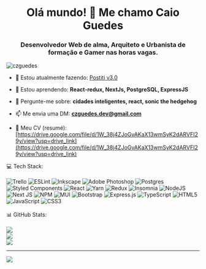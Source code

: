 <h1 align="center">Olá mundo! 👋 Me chamo Caio Guedes</h1>
<h3 align="center">Desenvolvedor Web de alma, Arquiteto e Urbanista de formação e Gamer nas horas vagas.</h3>

<p align="left"> <img src="https://komarev.com/ghpvc/?username=czguedes&label=Profile%20views&color=0e75b6&style=flat" alt="czguedes" /> </p>

- 🔭 Estou atualmente fazendo: [Postiti v3.0](https://github.com/czguedes/postitiV3.0)

- 🌱 Estou aprendendo: **React-redux, NextJs, PostgreSQL, ExpressJS**

- 💬 Pergunte-me sobre: **cidades inteligentes, react, sonic the hedgehog**

- 📫 Me envia uma DM: **czguedes.dev@gmail.com**

- 📄 Meu CV (resumé): [https://drive.google.com/file/d/1W_38j4ZJoGvAKaX13wmSyK2dARVFI29y/view?usp=drive_link](https://drive.google.com/file/d/1W_38j4ZJoGvAKaX13wmSyK2dARVFI29y/view?usp=drive_link)


💻 Tech Stack: </br> </br>
![Trello](https://img.shields.io/badge/Trello-%23026AA7.svg?style=for-the-badge&logo=Trello&logoColor=white) ![ESLint](https://img.shields.io/badge/ESLint-4B3263?style=for-the-badge&logo=eslint&logoColor=white) ![Inkscape](https://img.shields.io/badge/Inkscape-e0e0e0?style=for-the-badge&logo=inkscape&logoColor=080A13) ![Adobe Photoshop](https://img.shields.io/badge/adobephotoshop-%2331A8FF.svg?style=for-the-badge&logo=adobephotoshop&logoColor=white) ![Postgres](https://img.shields.io/badge/postgres-%23316192.svg?style=for-the-badge&logo=postgresql&logoColor=white) ![Styled Components](https://img.shields.io/badge/styled--components-DB7093?style=for-the-badge&logo=styled-components&logoColor=white) ![React](https://img.shields.io/badge/react-%2320232a.svg?style=for-the-badge&logo=react&logoColor=%2361DAFB) ![Yarn](https://img.shields.io/badge/yarn-%232C8EBB.svg?style=for-the-badge&logo=yarn&logoColor=white) ![Redux](https://img.shields.io/badge/redux-%23593d88.svg?style=for-the-badge&logo=redux&logoColor=white) ![Insomnia](https://img.shields.io/badge/Insomnia-black?style=for-the-badge&logo=insomnia&logoColor=5849BE) ![NodeJS](https://img.shields.io/badge/node.js-6DA55F?style=for-the-badge&logo=node.js&logoColor=white) ![Next JS](https://img.shields.io/badge/Next-black?style=for-the-badge&logo=next.js&logoColor=white) ![NPM](https://img.shields.io/badge/NPM-%23000000.svg?style=for-the-badge&logo=npm&logoColor=white) ![MUI](https://img.shields.io/badge/MUI-%230081CB.svg?style=for-the-badge&logo=material-ui&logoColor=white) ![Bootstrap](https://img.shields.io/badge/bootstrap-%23563D7C.svg?style=for-the-badge&logo=bootstrap&logoColor=white) ![Express.js](https://img.shields.io/badge/express.js-%23404d59.svg?style=for-the-badge&logo=express&logoColor=%2361DAFB) ![TypeScript](https://img.shields.io/badge/typescript-%23007ACC.svg?style=for-the-badge&logo=typescript&logoColor=white) ![HTML5](https://img.shields.io/badge/html5-%23E34F26.svg?style=for-the-badge&logo=html5&logoColor=white) ![JavaScript](https://img.shields.io/badge/javascript-%23323330.svg?style=for-the-badge&logo=javascript&logoColor=%23F7DF1E) ![CSS3](https://img.shields.io/badge/css3-%231572B6.svg?style=for-the-badge&logo=css3&logoColor=white)
</br> </br>📊 GitHub Stats: </br> </br>
![](https://github-readme-stats.vercel.app/api?username=czguedes&theme=dark&hide_border=false&include_all_commits=true&count_private=true)<br/>
![](https://github-readme-streak-stats.herokuapp.com/?user=czguedes&theme=dark&hide_border=false)<br/>
![](https://github-readme-stats.vercel.app/api/top-langs/?username=czguedes&theme=dark&hide_border=false&include_all_commits=true&count_private=true&layout=compact)



---
[![](https://visitcount.itsvg.in/api?id=czguedes&icon=0&color=0)](https://visitcount.itsvg.in)

<!-- Proudly created with GPRM ( https://gprm.itsvg.in ) -->
